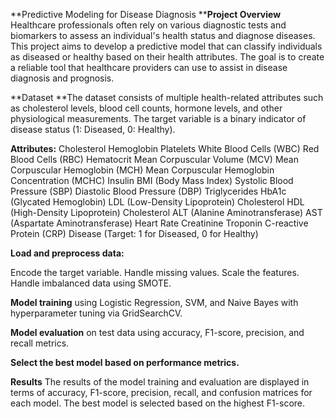 **Predictive Modeling for Disease Diagnosis
****Project Overview**
Healthcare professionals often rely on various diagnostic tests and biomarkers to assess an individual's health status and diagnose diseases. This project aims to develop a predictive model that can classify individuals as diseased or healthy based on their health attributes. The goal is to create a reliable tool that healthcare providers can use to assist in disease diagnosis and prognosis.


**Dataset
**The dataset consists of multiple health-related attributes such as cholesterol levels, blood cell counts, hormone levels, and other physiological measurements. The target variable is a binary indicator of disease status (1: Diseased, 0: Healthy).

**Attributes:**
Cholesterol
Hemoglobin
Platelets
White Blood Cells (WBC)
Red Blood Cells (RBC)
Hematocrit
Mean Corpuscular Volume (MCV)
Mean Corpuscular Hemoglobin (MCH)
Mean Corpuscular Hemoglobin Concentration (MCHC)
Insulin
BMI (Body Mass Index)
Systolic Blood Pressure (SBP)
Diastolic Blood Pressure (DBP)
Triglycerides
HbA1c (Glycated Hemoglobin)
LDL (Low-Density Lipoprotein) Cholesterol
HDL (High-Density Lipoprotein) Cholesterol
ALT (Alanine Aminotransferase)
AST (Aspartate Aminotransferase)
Heart Rate
Creatinine
Troponin
C-reactive Protein (CRP)
Disease (Target: 1 for Diseased, 0 for Healthy)


**Load and preprocess data:**

Encode the target variable.
Handle missing values.
Scale the features.
Handle imbalanced data using SMOTE.

**Model training** using Logistic Regression, SVM, and Naive Bayes with hyperparameter tuning via GridSearchCV.

**Model evaluation** on test data using accuracy, F1-score, precision, and recall metrics.

**Select the best model based on performance metrics.**

**Results**
The results of the model training and evaluation are displayed in terms of accuracy, F1-score, precision, recall, and confusion matrices for each model. The best model is selected based on the highest F1-score.
